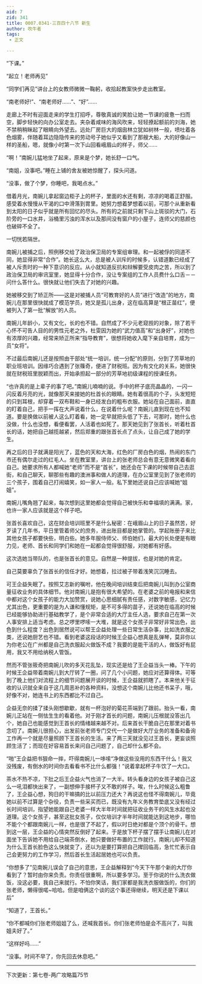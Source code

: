 ```yaml
---
aid: 7
zid: 341
title: 0007.0341-三百四十八节 新生
author: 吹牛者
tags: 
 - 正文

---
```




“下课。”

“起立！老师再见”

“同学们再见”讲台上的女教师微微一鞠躬，收拾起教案快步走出教室。

“南老师好!”、“南老师好……”、“好”……

走廊上不时有迎面走来的学生打招呼，尊敬真诚的笑脸让她一节课的疲惫一扫而空，脚步轻快的向办公室走去。夹杂着咸味的海风吹来，轻轻撩起额前的刘海，她不禁稍稍眯起了眼睛向外望去。远处厂房巨大的烟囱林立犹如树林一般，喷吐着各色烟雾，伴随着耳边隐隐传来的劳动号子她似乎又看到了那艘大船，大的好像山一样的圣船，嗯，就像小时第一次下山回看峨眉山的样子，师父……

“啊！”南婉儿猛地坐了起来，原来是个梦，她长舒一口气。

“南姐，没事吧。”睡在上铺的舍友被她惊醒了，探头问道。

“没事，做了个梦，你睡吧，我喝点水。”

借着月光，南婉儿拿起窗边柜子上的杯子，里面的水还有剩，凉凉的喝着正舒服。感受着水慢慢从干渴的口中滑落到胃里。她努力想着梦想着以前，可那个从重新看到太阳的日子似乎就是所有回忆的尽头。所有的之前就只剩下山上斑驳的大门，石阶旁的一口水井，浴桶里污浊的浑水以及那间没有窗户的小屋子，连师父的慈颜也也破碎不全了。

一切恍若隔世。

南婉儿被捕之后，照例移交给了政治保卫局的专案组审理。和一起被俘的同道不同，她显得非常“合作”。她长这么大，总是被人训斥的时候多，认错道歉已经成了被人斥责时的一种下意识的反应。从小就知道反抗和辩解要受皮肉之苦，所以到了政治保卫局的审讯室里，她显得十分合作，没让专案组的工作人员费什么口舌－－问什么答什么。很快就让他们失去了对她的兴趣。

她被移交到了矫正所――这是对被捕人员“可教育好的人员”进行“改造”的地方，南婉儿在那里很快就成了模范学员，她又是孤儿出身，这在临高算是“根正苗红”，便被列入了第一批“解放”的人员。

南婉儿年龄小，又有文化，长的也不错。自然成了不少元老窥觊的对象，除了若干心怀不可告人目的的男性元老之外，杜雯因为她的“武力值高”和“出身好”，对她也有浓厚的兴趣，经常来矫正所来“指导教育”，很想将她收入麾下亲自培育，成为一员“女将”。

不过最后南婉儿还是按照由干部处“统一培训，统一分配”的原则，分到了芳草地的职业班培训。因缘巧合遇到了张篠奇，便进了财税班。因为有文化的关系，她很快就在财税班里脱颖而出，开始承担起一部分的芳草地初级课程的授课任务。

“也许真的是上辈子的事了吧。”南婉儿喃喃的说。手中的杯子底亮晶晶的，一闪一闪反着月亮的光，就像那天来接她的杜首长的眼睛。她有着很高的个子，头发短短的只到耳根，却穿着一双布鞋和一身已经发白的粗布衣服。她站在自己面前，直直的盯着自己，把手一挥在大声说着什么，在说着什么呢？南婉儿直到现在也不知道。要是换做以前被人这么盯着看，她一定早就把头低了下去，可那时，她什么也没做，什么也没想，看便看罢，人活着也如死了。那天她见到了张首长，听着杜首长的话，她把自己越揽越紧，然后郑重的跟张首长点了点头，让自己成了她的学生。

再之后的日子就满是阳光了，蓝色的天和大海，红色的厂房白色的烟，热闹的东门市还有偶尔走过的红毛人。坐在教室里，讲台上的张老师总会有意无意微笑着看向自己。她要求所有人都喊她“老师”而不是“首长”，她还会在下课的时候带自己去逛街，和自己聊天，聊那些有趣的澳洲事和做人的道理，在办公室里见到了张老师的三个孩子，围着自己打闹嬉笑，如一家人一般。私下里她还说自己应该喊她“姐姐”。

南婉儿嘴角翘了起来，每次想到这里她都会觉得自己被快乐和幸福填的满满。家，也许一家人应该就是这个样子吧。

张首长喜欢自己，这在财会培训班里不是什么秘密：在峨眉山上的日子虽然苦，好歹读了几年书，平日里管着师父的庶务，进出账目都是她掌管的。学起账册子来比其他女孩子都要快些，明白些。她多年服侍师父、师伯她们，最大的长处便是有眼力见，老师、首长和同学们和她在一起都会觉得很舒服，对她都有好感。

这次选她当带队的，也是张首长的意见。自然是一种提拔，也是对她的肯定。

自己莫要辜负了张首长的信任才好。她想着，拉过被子带着浅笑沉沉睡去。

可王企益失眠了。按照艾志新的嘱咐，他在晚间培训结束后把南婉儿叫到办公室商量征收业务的具体细节。他对南婉儿是抱有很大希望的。在老婆之前的电报和来信中都对这个女孩子的能力大加赞赏，说她心思细腻有责任感，对数字敏感，记忆力尤其出色，更重要的是为人谦和懂规矩，是不可多得的苗子，还说她在临高的时候已经能够协助进行基础教学了，是个非常合适的大厅主任人选，要求自己在第一次人事安排上适当考虑。总之啰里啰嗦一大堆，就是这个女孩子非常好非常出色，出色到什么程度？出色到居然说可以帮王企益处理一些日常生活杂事，比如洗衣服之类，还说她厨艺也不错。看到老婆这段话的时候王企益心想真是乱弹琴，莫非你以为你老公在广州都是自己洗衣服起火做饭不成？我要的是能干活的人，做饭好有屁用，我又不用给纳税人管饭。

然而不管张筱奇把南婉儿吹的多天花乱坠，现实还是给了王企益当头一棒。下午的时候王企益带着南婉儿到大厅转了一圈，问了几个小问题，她应对还算得体。可等到了晚上他们对流程上的细节问题展开谈的时候，王企益就抓瞎了。本来他关于征收的认识就全来自于这几周恶补的各种资料，没想这个南婉儿比他还书呆子，哦，好像不对，她连书上的东西都比不过自己。

企益无奈的揉了揉头刚想歇歇，就有一杯泡好的菊花茶端到了跟前。抬头一看，南婉儿正站在一侧怯生生的看着他。对于刚才首长的问题，南婉儿压根就没答出几个，她自己也能感觉到王首长的情绪越来越不对。后来首长干脆自己在那里对着书念叨了。南婉儿很担心，出发前张老师专门交代一个是做好大厅业务的准备和备询工作再一个就是尽量照顾下王首长的生活。来了两三天就没见过王首长，更妄谈照顾生活了；而现在好容易首长来问自己问题了，自己却什么都不会。

“啪”王企益把书狠命一摔，吓得南婉儿一哆嗦“净做这些没用的东西干什么！我又没残废，有倒水的时间你去看看书不比什么都强！”说着拿起杯子牛饮了一大口。

茶水不热不凉，下肚之后王企益火气也消了一大半。转头看身边的女孩子被自己这么一吼泪都快出来了，一副想伸手接杯子又不敢的样子。唉，什么时候这么粗鲁了，王企益心想，狗日的干嘛搞的比以前压力还大？再说这也怪不得南婉儿，毕竟她以前不过算是个杂役，负责一些采买而已，既没有九年义务教育垫底又没有经过长时间培训，指望她能跟自己老婆一样大半年时间就把征收业务干的风生水起也没道理。这个女孩子，甚至这批女孩子，仅仅培训才半年时间就能达到这地步，哪怕不能个个都跟南婉儿一样，也是很了不起了，假以时日绝对都是个顶个的骨干。想到这一层，王企益的心情突然反倒好了起来。于是放下杯子摆了摆手让南婉儿在对面坐下告诉她不用给自己端茶倒水，她只要做好布置的工作就行。南婉儿却不知道为什么王首长脸色这么快就变了，还以为是要打算把自己撵回临高，急忙忙表示自己会更努力的工作学习，然后首长生活起居她也可以负责。

“你想多了”见南婉儿误会了自己的意思，王企益解释到“今天下午那个新的大厅你看到了？暂时由你来负责。你责任很重啊，所以要多学习。至于你说的什么洗衣做饭，没这必要，我自己来就行。不怕你笑话，我们家都是我洗衣服做饭的，你们的张老师，懒得很喏~哈哈。但是咱俩这个谈的这个事还得继续，明天还是下课以后”

“知道了，王首长。”

“你不都喊你们张老师姐姐了么，还喊我首长。你们张老师怕是会不高兴了，叫我姐夫好了。”

“这样好吗……”

“没事。时间不早了，你先回去休息吧。”

--------------------------------------------

下次更新：第七卷-两广攻略篇75节



